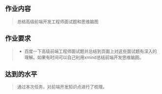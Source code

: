 ## 作业内容
> 总结高级前端开发工程师面试题和思维脑图
## 作业要求
> * 百度一下高级前端工程师面试题并总结到页面上对这些面试题有深入的理解。如果有时间可以自己利用xmind总结前端开发思维脑图。
## 达到的水平 
> 通过本次任务，对前端开发知识点进行了梳理。
